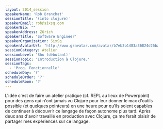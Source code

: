 ```yaml
---
layout: 2014_session
speakerName: 'Rob Branchat'
sessionTitle: '(into clojure)'
speakerEmail: rob@sixsq.com
speakerBio: ""
speakerAddress: Zürich
speakerTitle: 'Software Engineer'
speakerOrganization: SixSq
speakerAvatarUrl: 'http://www.gravatar.com/avatar/b7eb3b1483a36824d26ba035ccc3ea4f?size=200&default=mm'
sessionCategory: Atelier
sessionLevel: 'Shu (débutant)'
sessionTopic: 'Introduction à Clojure.'
sessionTags:
  - 'Prog. Fonctionnelle'
scheduleDay: '?'
scheduleOrder: '?'
scheduleRoom: '?'
---
```


L'idée c'est de faire un atelier pratique (cf. REPL au lieux de Powerpoint) pour des gens qui n'ont jamais vu Clojure pour leur donner le max d'outils possible (et quelques pointeurs) en une heure pour qu'ils soient capables de continuer à découvrir ce langage de façon autonome plus tard. Après deux ans d'avoir travaillé en production avec Clojure, ça me ferait plaisir de partager mes expériences sur ce langage.
